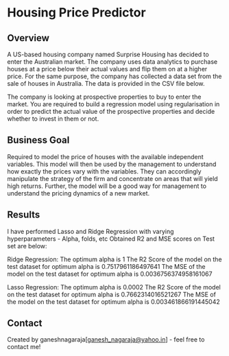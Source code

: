 # Housing Price Predictor

## Overview

A US-based housing company named Surprise Housing has decided to enter the Australian market. The company uses data analytics to purchase houses at a price below their actual values and flip them on at a higher price. 
For the same purpose, the company has collected a data set from the sale of houses in Australia. The data is provided in the CSV file below.

The company is looking at prospective properties to buy to enter the market. You are required to build a regression model using regularisation in order to predict the actual value of the prospective properties and 
decide whether to invest in them or not.

## Business Goal
Required to model the price of houses with the available independent variables. This model will then be used by the management to understand how exactly the prices vary with the variables. 
They can accordingly manipulate the strategy of the firm and concentrate on areas that will yield high returns. Further, the model will be a good way for management to understand the pricing dynamics of a new market.


## Results

I have performed Lasso and Ridge Regression with varying hyperparameters - Alpha, folds, etc
Obtained R2 and MSE scores on Test set are below:

Ridge Regression:
    The optimum alpha is 1
    The R2 Score of the model on the test dataset for optimum alpha is 0.7517961186497641
    The MSE of the model on the test dataset for optimum alpha is 0.0036756374958161067

Lasso Regression:
    The optimum alpha is 0.0002
    The R2 Score of the model on the test dataset for optimum alpha is 0.7662314016521267
    The MSE of the model on the test dataset for optimum alpha is 0.003461866191445042

## Contact
Created by ganeshnagaraja[ganesh_nagaraja@yahoo.in] - feel free to contact me!


<!-- Optional -->
<!-- ## License -->
<!-- This project is open source and available under the [... License](). -->

<!-- You don't have to include all sections - just the one's relevant to your project -->